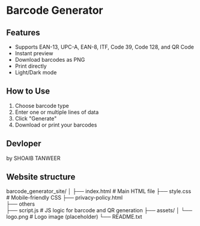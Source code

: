 # Barcode Generator 

## Features
- Supports EAN-13, UPC-A, EAN-8, ITF, Code 39, Code 128, and QR Code
- Instant preview
- Download barcodes as PNG
- Print directly
- Light/Dark mode

## How to Use
1. Choose barcode type
2. Enter one or multiple lines of data
3. Click "Generate"
4. Download or print your barcodes

## Devloper
by SHOAIB TANWEER

## Website structure 

barcode_generator_site/
│
├── index.html              # Main HTML file
├── style.css               # Mobile-friendly CSS
├── privacy-policy.html              
├── others          
├── script.js               # JS logic for barcode and QR generation
├── assets/
│   └── logo.png            # Logo image (placeholder)
└── README.txt        